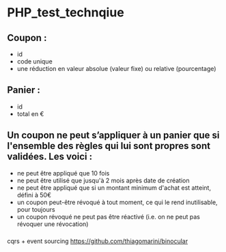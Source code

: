 # PHP_test_technqiue

## Coupon :
- id
- code unique
- une réduction en valeur absolue (valeur fixe) ou relative
(pourcentage)
## Panier :
- id
- total en €
## Un coupon ne peut s’appliquer à un panier que si l'ensemble des règles qui lui sont propres sont validées. Les voici :
- ne peut être appliqué que 10 fois
- ne peut être utilisé que jusqu'à 2 mois après date de création
- ne peut être appliqué que si un montant minimum d'achat est
atteint, défini à 50€
- un coupon peut-être révoqué à tout moment, ce qui le rend
inutilisable, pour toujours
- un coupon révoqué ne peut pas être réactivé (i.e. on ne peut
pas révoquer une révocation)

###
cqrs + event sourcing
https://github.com/thiagomarini/binocular
